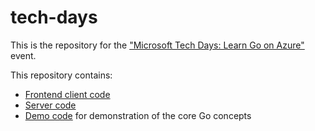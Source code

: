 # tech-days
This is the repository for the [​"​Microsoft Tech Days: Learn Go on Azure"​](https://msevents.microsoft.com/event?id=4027743502&ocid=AID3052689) event. 

This repository contains: 
- [Frontend client code](/frontend/)
- [Server code](/server/)
- [Demo code](/fundamentals/) for demonstration of the core Go concepts